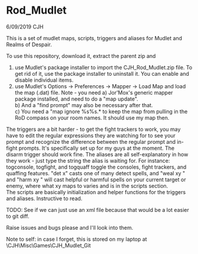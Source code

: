 # Rod_Mudlet
6/09/2019 CJH

This is a set of mudlet maps, scripts, triggers and aliases for Mudlet and Realms of Despair.

To use this repository, download it, extract the parent zip and 
1) use Mudlet's package installer to import the CJH_Rod_Mudlet.zip file.  To get rid of it, use the package installer to uninstall it. You can enable and disable individual items.
2) use Mudlet's Options -> Preferences -> Mapper -> Load Map and load the map (.dat) file.  Note - you need
  a) Jor'Mox's generic mapper package installed, and need to do a "map update".  
  b) And a "find prompt" may also be necessary after that.  
  c) You need a "map ignore %s%s.* to keep the map from pulling in the RoD compass on your room names.   It should use my map then.


The triggers are a bit harder - to get the fight trackers to work, you may have to edit the regular expressions they are watching for to see your prompt and recognize the difference between the regular prompt and in-fight prompts.  It's specifically set up for my guys at the moment. The disarm trigger should work fine.
The aliases are all self-explanatory in how they work - just type the string the alias is waiting for.
  For instance: togconsole, togfight, and togquaff toggle the consoles, fight trackers, and quaffing features. "det x" casts one of many    detect spells, and "weal xy <target>" and "harm xy <enemy>" will cast helpful or harmful spells on your current target or enemy, where what xy maps to varies and is in the scripts section.  
The scripts are basically initialization and helper functions for the triggers and aliases.  Instructive to read.

TODO: See if we can just use an xml file because that would be a lot easier to git diff.

Raise issues and bugs please and I'll look into them.

Note to self: in case I forget, this is stored on my laptop at \CJH\Misc\Games\CJH_Mudlet_Git
